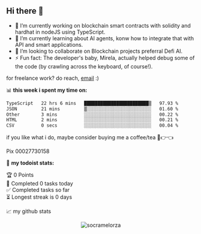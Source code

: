 ## Hi there 👋

- 🔭 I’m currently working on blockchain smart contracts with solidity and hardhat in nodeJS using TypeScript.
- 🌱 I’m currently learning about AI agents, konw how to integrate that with API and smart applications.
- 👯 I’m looking to collaborate on Blockchain projects preferral Defi AI.
- ⚡ Fun fact: The developer's baby, Mirela, actually helped debug some of the code (by crawling across the keyboard, of course!).

<!--
**socramelorza/socramelorza** is a ✨ _special_ ✨ repository because its `README.md` (this file) appears on your GitHub profile.

Here are some ideas to get you started:

- 🔭 I’m currently working on ...
- 🌱 I’m currently learning ...
- 👯 I’m looking to collaborate on ...
- 🤔 I’m looking for help with ...
- 💬 Ask me about ...
- 📫 How to reach me: ...
- 😄 Pronouns: ...
- ⚡ Fun fact: ...
-->

for freelance work? do reach, [email](mailto:socramelorza@gmail.com) :)

📊 **this week i spent my time on:**
<!--START_SECTION:waka-->

```txt
TypeScript   22 hrs 6 mins   ████████████████████████▒   97.93 %
JSON         21 mins         ▒░░░░░░░░░░░░░░░░░░░░░░░░   01.60 %
Other        3 mins          ░░░░░░░░░░░░░░░░░░░░░░░░░   00.22 %
HTML         2 mins          ░░░░░░░░░░░░░░░░░░░░░░░░░   00.21 %
CSV          0 secs          ░░░░░░░░░░░░░░░░░░░░░░░░░   00.04 %
```

<!--END_SECTION:waka-->

if you like what i do, maybe consider buying me a coffee/tea 🥺👉👈
<p>Pix 00027730158 </p>

🚧 **my todoist stats:**
<!-- TODO-IST:START -->
🏆  0 Points           
🌸  Completed 0 tasks today           
✅  Completed tasks so far           
⏳  Longest streak is 0 days
<!-- TODO-IST:END -->


📈 my github stats

<p align="center"> <img src="https://github-readme-stats.vercel.app/api?username=socramelorza&show_icons=true&theme=gotham" alt="socramelorza" />
